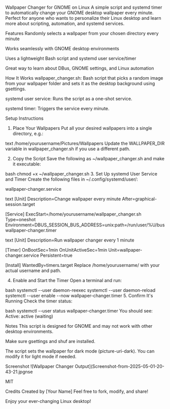 Wallpaper Changer for GNOME on Linux
A simple script and systemd timer to automatically change your GNOME desktop wallpaper every minute.
Perfect for anyone who wants to personalize their Linux desktop and learn more about scripting, automation, and systemd services.

Features
Randomly selects a wallpaper from your chosen directory every minute

Works seamlessly with GNOME desktop environments

Uses a lightweight Bash script and systemd user service/timer

Great way to learn about DBus, GNOME settings, and Linux automation

How It Works
wallpaper_changer.sh: Bash script that picks a random image from your wallpaper folder and sets it as the desktop background using gsettings.

systemd user service: Runs the script as a one-shot service.

systemd timer: Triggers the service every minute.

Setup Instructions
1. Place Your Wallpapers
Put all your desired wallpapers into a single directory, e.g.:

text
/home/yourusername/Pictures/Wallpapers
Update the WALLPAPER_DIR variable in wallpaper_changer.sh if you use a different path.

2. Copy the Script
Save the following as ~/wallpaper_changer.sh and make it executable:

bash
chmod +x ~/wallpaper_changer.sh
3. Set Up systemd User Service and Timer
Create the following files in ~/.config/systemd/user/:

wallpaper-changer.service

text
[Unit]
Description=Change wallpaper every minute
After=graphical-session.target

[Service]
ExecStart=/home/yourusername/wallpaper_changer.sh
Type=oneshot
Environment=DBUS_SESSION_BUS_ADDRESS=unix:path=/run/user/%U/bus
wallpaper-changer.timer

text
[Unit]
Description=Run wallpaper changer every 1 minute

[Timer]
OnBootSec=1min
OnUnitActiveSec=1min
Unit=wallpaper-changer.service
Persistent=true

[Install]
WantedBy=timers.target
Replace /home/yourusername/ with your actual username and path.

4. Enable and Start the Timer
Open a terminal and run:

bash
systemctl --user daemon-reexec
systemctl --user daemon-reload
systemctl --user enable --now wallpaper-changer.timer
5. Confirm It's Running
Check the timer status:

bash
systemctl --user status wallpaper-changer.timer
You should see:
Active: active (waiting)

Notes
This script is designed for GNOME and may not work with other desktop environments.

Make sure gsettings and shuf are installed.

The script sets the wallpaper for dark mode (picture-uri-dark). You can modify it for light mode if needed.

Screenshot
![Wallpaper Changer Output](Screenshot-from-2025-05-01-20-43-21.jpgnse

MIT

Credits
Created by [Your Name]
Feel free to fork, modify, and share!

Enjoy your ever-changing Linux desktop!
